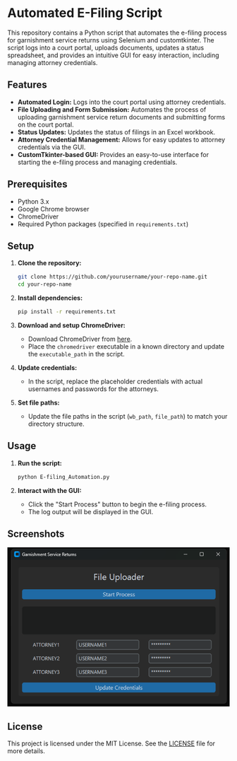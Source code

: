 # Automated E-Filing Script

This repository contains a Python script that automates the e-filing process for garnishment service returns using Selenium and customtkinter. The script logs into a court portal, uploads documents, updates a status spreadsheet, and provides an intuitive GUI for easy interaction, including managing attorney credentials.

## Features

- **Automated Login:** Logs into the court portal using attorney credentials.
- **File Uploading and Form Submission:** Automates the process of uploading garnishment service return documents and submitting forms on the court portal.
- **Status Updates:** Updates the status of filings in an Excel workbook.
- **Attorney Credential Management:** Allows for easy updates to attorney credentials via the GUI.
- **CustomTkinter-based GUI:** Provides an easy-to-use interface for starting the e-filing process and managing credentials.

## Prerequisites

- Python 3.x
- Google Chrome browser
- ChromeDriver
- Required Python packages (specified in `requirements.txt`)

## Setup

1. **Clone the repository:**

    ```sh
    git clone https://github.com/yourusername/your-repo-name.git
    cd your-repo-name
    ```

2. **Install dependencies:**

    ```sh
    pip install -r requirements.txt
    ```

3. **Download and setup ChromeDriver:**

    - Download ChromeDriver from [here](https://sites.google.com/chromium.org/driver/downloads).
    - Place the `chromedriver` executable in a known directory and update the `executable_path` in the script.

4. **Update credentials:**

    - In the script, replace the placeholder credentials with actual usernames and passwords for the attorneys.

5. **Set file paths:**

    - Update the file paths in the script (`wb_path`, `file_path`) to match your directory structure.

## Usage

1. **Run the script:**

    ```sh
    python E-filing_Automation.py
    ```

2. **Interact with the GUI:**

    - Click the "Start Process" button to begin the e-filing process.
    - The log output will be displayed in the GUI.
  
## Screenshots

![UI](pics/UI.png)
  
## License

This project is licensed under the MIT License. See the [LICENSE](LICENSE) file for more details.

